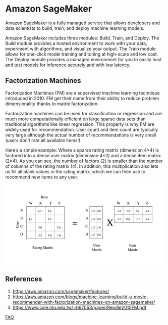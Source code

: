 

# Amazon SageMaker

Amazon SageMaker is a fully managed service that allows developers and data scientists to build, train, and deploy machine learning models.

Amazon SageMaker includes three modules: Build, Train, and Deploy. The Build module provides a hosted environment to work with your data, experiment with algorithms, and visualize your output. The Train module allows for one-click model training and tuning at high-scale and low cost. The Deploy module provides a managed environment for you to easily host and test models for inference securely and with low latency. 

## Factorization Machines

Factorization Machines (FM) are a supervised machine learning technique introduced in 2010. FM get their name from their ability to reduce problem dimensionality thanks to matrix factorization.

Factorization machines can be used for classification or regression and are much more computationally efficient on large sparse data sets than traditional algorithms like linear regression. This property is why FM are widely used for recommendation. User count and item count are typically very large although the actual number of recommendations is very small (users don’t rate all available items!).

Here’s a simple example: Where a sparse rating matrix (dimension 4×4) is factored into a dense user matrix (dimension 4×2) and a dense item matrix (2×4). As you can see, the number of factors (2) is smaller than the number of columns of the rating matrix (4). In addition, this multiplication also lets us fill all blank values in the rating matrix, which we can then use to recommend new items to any user.

![Alt tex            t](Factorization.png)


## References
1. https://aws.amazon.com/sagemaker/features/
2. https://aws.amazon.com/blogs/machine-learning/build-a-movie-recommender-with-factorization-machines-on-amazon-sagemaker/
3. https://www.csie.ntu.edu.tw/~b97053/paper/Rendle2010FM.pdf


[FAQ](FAQ.md)
